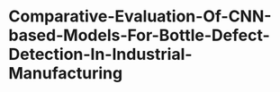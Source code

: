# Comparative-Evaluation-Of-CNN-based-Models-For-Bottle-Defect-Detection-In-Industrial-Manufacturing